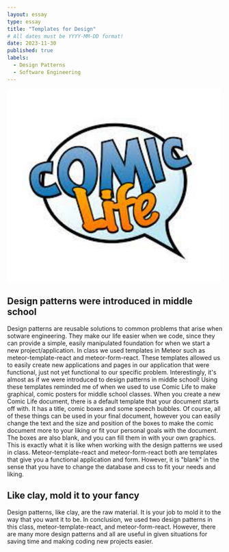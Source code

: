 ```yaml
---
layout: essay
type: essay
title: "Templates for Design"
# All dates must be YYYY-MM-DD format!
date: 2023-11-30
published: true
labels:
  - Design Patterns
  - Software Engineering
---
```


<img width="500px" class="rounded float-start pe-4" src="../img/comic.png">

## Design patterns were introduced in middle school

  Design patterns are reusable solutions to common problems that arise when sotware engineering. They make our life easier when we code, since they can provide a simple, easily manipulated foundation for when we start a new project/application. In class we used templates in Meteor such as meteor-template-react and meteor-form-react. These templates allowed us to easily create new applications and pages in our application that were functional, just not yet functional to our specific problem. 
  Interestingly, it's almost as if we were introduced to design patterns in middle school! Using these templates reminded me of when we used to use Comic Life to make graphical, comic posters for middle school classes. When you create a new Comic Life document, there is a default template that your document starts off with. It has a title, comic boxes and some speech bubbles. Of course, all of these things can be used in your final document, however you can easily change the text and the size and position of the boxes to make the comic document more to your liking or fit your personal goals with the document. The boxes are also blank, and you can fill them in with your own graphics.
  This is exactly what it is like when working with the design patterns we used in class. Meteor-template-react and meteor-form-react both are templates that give you a functional application and form. However, it is "blank" in the sense that you have to change the database and css to fit your needs and liking. 

## Like clay, mold it to your fancy

  Design patterns, like clay, are the raw material. It is your job to mold it to the way that you want it to be. In conclusion, we used two design patterns in this class, meteor-template-react, and meteor-form-react. However, there are many more design patterns and all are useful in given situations for saving time and making coding new projects easier.
